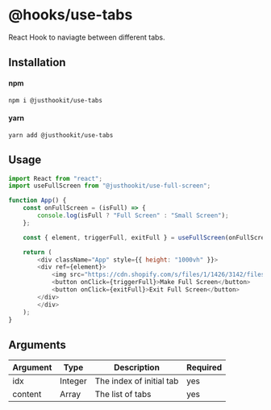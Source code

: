 # @hooks/use-tabs
React Hook to naviagte between different tabs.

## Installation

#### npm
`npm i @justhookit/use-tabs`

#### yarn
`yarn add @justhookit/use-tabs`

## Usage
```js
import React from "react";
import useFullScreen from "@justhookit/use-full-screen";

function App() {
	const onFullScreen = (isFull) => {
		console.log(isFull ? "Full Screen" : "Small Screen");
	};

	const { element, triggerFull, exitFull } = useFullScreen(onFullScreen);

	return (
		<div className="App" style={{ height: "1000vh" }}>
		<div ref={element}>
			<img src="https://cdn.shopify.com/s/files/1/1426/3142/files/shutterstock_2459930529_480x480.jpg?v=1724300172" />
			<button onClick={triggerFull}>Make Full Screen</button>
			<button onClick={exitFull}>Exit Full Screen</button>
		</div>
		</div>
	);
}
```

## Arguments
| Argument | Type    | Description              | Required |
|----------|---------|--------------------------|----------|
| idx      | Integer | The index of initial tab | yes      |
| content  | Array   | The list of tabs         | yes      |